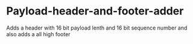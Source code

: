 # Payload-header-and-footer-adder
Adds a header with 16 bit payload lenth and 16 bit sequence number and also adds a all high footer
